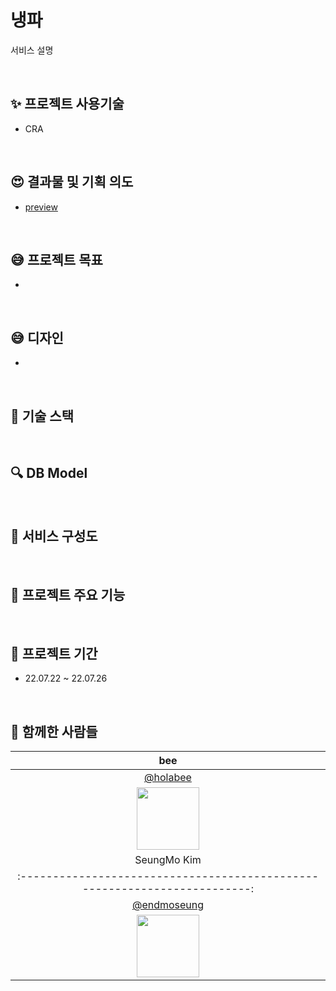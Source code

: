# 냉파

서비스 설명

<br>

## :sparkles: 프로젝트 사용기술

-   CRA

<br>

## :heart_eyes: 결과물 및 기획 의도

-   [preview]()

<br>

## :sweat_smile: 프로젝트 목표

-

<br>

## :sweat_smile: 디자인

-

<br>

## :rocket: 기술 스택

<br>

## :mag: DB Model

<br>

## :monocle_face: 서비스 구성도

<br>

## :monocle_face: 프로젝트 주요 기능

<br>

## :calendar: 프로젝트 기간

-   22.07.22 ~ 22.07.26

<br>

## :construction_worker: 함께한 사람들

|                                  bee                                  |  
| :-------------------------------------------------------------------: |
|                [@holabee](https://github.com/holabee)                 |
| <img src="https://avatars.githubusercontent.com/holabee" width="100"> | 
 |    SeungMo Kim      |
 | :------------------------------------------------------------------------: |
 |       [@endmoseung](https://github.com/endmoseung)                              |
 |      <img src="https://avatars.githubusercontent.com/endmoseung" width="100">   |  
